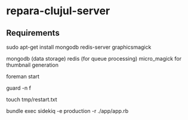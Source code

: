 repara-clujul-server
====================

Requirements
------------

sudo apt-get install mongodb redis-server graphicsmagick

mongodb (data storage)
redis (for queue processing)
micro_magick for thumbnail generation

foreman start

guard -n f

touch tmp/restart.txt

bundle exec sidekiq -e production -r ./app/app.rb
